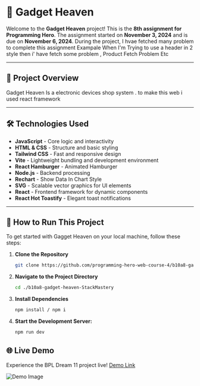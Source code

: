 # 🌟 Gadget Heaven

Welcome to the **Gadget Heaven** project! This is the **8th assignment for Programming Hero**. The assignment started on **November 3, 2024** and is due on **November 6, 2024**. During the project, I hvae fetched many problem to complete this assignment Exampale When I'm Trying to use a header in 2 style then i' have fetch some problem , Product Fetch Problem Etc 

---

## 🚀 Project Overview
Gadget Heaven Is a electronic devices shop system . to make this web i used react framework 

---

## 🛠 Technologies Used
- **JavaScript** - Core logic and interactivity
- **HTML & CSS** - Structure and basic styling
- **Tailwind CSS** - Fast and responsive design
- **Vite** - Lightweight bundling and development environment
- **React Hamburger** - Animated Hamburger
- **Node.js** - Backend processing
- **Rechart** - Show Data In Chart Style
- **SVG** - Scalable vector graphics for UI elements
- **React** - Frontend framework for dynamic components
- **React Hot Toastify** - Elegant toast notifications

---

## 🚀 How to Run This Project
To get started with Gagget Heaven on your local machine, follow these steps:

1. **Clone the Repository**
   ```bash
   git clone https://github.com/programming-hero-web-course-4/b10a8-gadget-heaven-StackMastery

2. **Navigate to the Project Directory**
   ```bash
   cd ./b10a8-gadget-heaven-StackMastery

3. **Install Dependencies**
   ```bash
   npm install / npm i

4. **Start the Development Server:**
   ```bash
   npm run dev

## 🌐 Live Demo
Experience the BPL Dream 11 project live! <a href="https://gadget-heaven-assignment-8-ph.netlify.app/">Demo Link</a>

![Demo Image](https://res.cloudinary.com/dogyg2j0h/image/upload/v1730899141/screencapture-gadget-heaven-assignment-8-ph-netlify-app-2024-11-06-06_16_30_kjzj6k.png)

